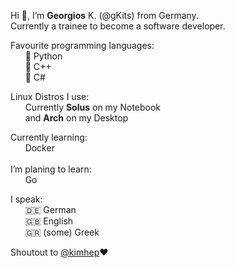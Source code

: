 <p>
  Hi 👋, I’m <strong>Georgios</strong> K. (@gKits) from Germany.
  <br>
  Currently a trainee to become a software developer.
<p>
  Favourite programming languages:
  <br>&nbsp;&nbsp;&nbsp;&nbsp;&nbsp;&nbsp;🥇 Python
  <br>&nbsp;&nbsp;&nbsp;&nbsp;&nbsp;&nbsp;🥈 C++
  <br>&nbsp;&nbsp;&nbsp;&nbsp;&nbsp;&nbsp;🥉 C#
<p>
  Linux Distros I use:
  <br>&nbsp;&nbsp;&nbsp;&nbsp;&nbsp;&nbsp;Currently <strong>Solus</strong> on my Notebook
  <br>&nbsp;&nbsp;&nbsp;&nbsp;&nbsp;&nbsp;and <strong>Arch</strong> on my Desktop
<p>
  Currently learning:
  <br>&nbsp;&nbsp;&nbsp;&nbsp;&nbsp;&nbsp;Docker
  <br><br>I’m planing to learn:
  <br>&nbsp;&nbsp;&nbsp;&nbsp;&nbsp;&nbsp;Go
<p>
  I speak:
  <br>&nbsp;&nbsp;&nbsp;&nbsp;&nbsp;&nbsp;🇩🇪 German
  <br>&nbsp;&nbsp;&nbsp;&nbsp;&nbsp;&nbsp;🇬🇧 English
  <br>&nbsp;&nbsp;&nbsp;&nbsp;&nbsp;&nbsp;🇬🇷 (some) Greek
<p>
  Shoutout to <a href=https://github.com/kimhep>@kimhep</a>❤️
<!---
gKits/gKits is a ✨ special ✨ repository because its `README.md` (this file) appears on your GitHub profile.
You can click the Preview link to take a look at your changes.
--->

